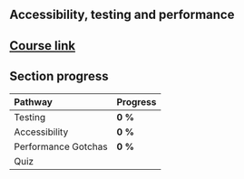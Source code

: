## Accessibility, testing and performance

## [Course link](https://developer.android.com/courses/pathways/jetpack-compose-for-android-developers-4)

## Section progress

| Pathway             | Progress  |
|:--------------------|:----------|
| Testing             | **0 %**   |
| Accessibility       | **0 %**   |
| Performance Gotchas | **0 %**   |
| Quiz                |           |
